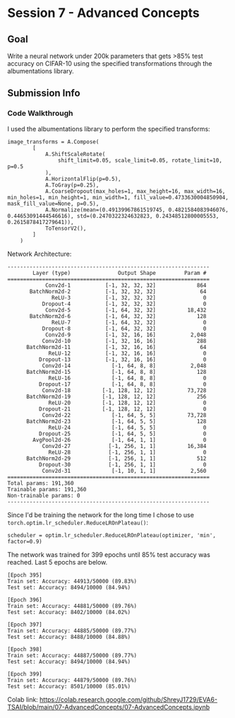 # Session 7 - Advanced Concepts

## Goal
Write a neural network under 200k parameters that gets >85% test accuracy on CIFAR-10 using the specified transformations through the albumentations library.

## Submission Info

### Code Walkthrough
I used the albumentations library to perform the specified transforms:
```
image_transforms = A.Compose(
        [
            A.ShiftScaleRotate(
                shift_limit=0.05, scale_limit=0.05, rotate_limit=10, p=0.5
            ),
            A.HorizontalFlip(p=0.5),
            A.ToGray(p=0.25),
            A.CoarseDropout(max_holes=1, max_height=16, max_width=16, min_holes=1, min_height=1, min_width=1, fill_value=0.4733630004850904, mask_fill_value=None, p=0.5),
            A.Normalize(mean=(0.49139967861519745, 0.4821584083946076, 0.44653091444546616), std=(0.2470322324632823, 0.24348512800005553, 0.2615878417279641)),
            ToTensorV2(),
        ]
    )
```

Network Architecture:
```
----------------------------------------------------------------
        Layer (type)               Output Shape         Param #
================================================================
            Conv2d-1           [-1, 32, 32, 32]             864
       BatchNorm2d-2           [-1, 32, 32, 32]              64
              ReLU-3           [-1, 32, 32, 32]               0
           Dropout-4           [-1, 32, 32, 32]               0
            Conv2d-5           [-1, 64, 32, 32]          18,432
       BatchNorm2d-6           [-1, 64, 32, 32]             128
              ReLU-7           [-1, 64, 32, 32]               0
           Dropout-8           [-1, 64, 32, 32]               0
            Conv2d-9           [-1, 32, 16, 16]           2,048
           Conv2d-10           [-1, 32, 16, 16]             288
      BatchNorm2d-11           [-1, 32, 16, 16]              64
             ReLU-12           [-1, 32, 16, 16]               0
          Dropout-13           [-1, 32, 16, 16]               0
           Conv2d-14             [-1, 64, 8, 8]           2,048
      BatchNorm2d-15             [-1, 64, 8, 8]             128
             ReLU-16             [-1, 64, 8, 8]               0
          Dropout-17             [-1, 64, 8, 8]               0
           Conv2d-18          [-1, 128, 12, 12]          73,728
      BatchNorm2d-19          [-1, 128, 12, 12]             256
             ReLU-20          [-1, 128, 12, 12]               0
          Dropout-21          [-1, 128, 12, 12]               0
           Conv2d-22             [-1, 64, 5, 5]          73,728
      BatchNorm2d-23             [-1, 64, 5, 5]             128
             ReLU-24             [-1, 64, 5, 5]               0
          Dropout-25             [-1, 64, 5, 5]               0
        AvgPool2d-26             [-1, 64, 1, 1]               0
           Conv2d-27            [-1, 256, 1, 1]          16,384
             ReLU-28            [-1, 256, 1, 1]               0
      BatchNorm2d-29            [-1, 256, 1, 1]             512
          Dropout-30            [-1, 256, 1, 1]               0
           Conv2d-31             [-1, 10, 1, 1]           2,560
================================================================
Total params: 191,360
Trainable params: 191,360
Non-trainable params: 0
----------------------------------------------------------------
```

Since I'd be training the network for the long time I chose to use `torch.optim.lr_scheduler.ReduceLROnPlateau()`:
```
scheduler = optim.lr_scheduler.ReduceLROnPlateau(optimizer, 'min', factor=0.9)
```

The network was trained for 399 epochs until 85% test accuracy was reached. Last 5 epochs are below.

```
[Epoch 395]
Train set: Accuracy: 44913/50000 (89.83%)
Test set: Accuracy: 8494/10000 (84.94%)

[Epoch 396]
Train set: Accuracy: 44881/50000 (89.76%)
Test set: Accuracy: 8402/10000 (84.02%)

[Epoch 397]
Train set: Accuracy: 44885/50000 (89.77%)
Test set: Accuracy: 8488/10000 (84.88%)

[Epoch 398]
Train set: Accuracy: 44887/50000 (89.77%)
Test set: Accuracy: 8494/10000 (84.94%)

[Epoch 399]
Train set: Accuracy: 44879/50000 (89.76%)
Test set: Accuracy: 8501/10000 (85.01%)
```

Colab link: https://colab.research.google.com/github/ShreyJ1729/EVA6-TSAI/blob/main/07-AdvancedConcepts/07-AdvancedConcepts.ipynb